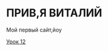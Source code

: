 # ПРИВ,Я ВИТАЛИЙ
Мой первый сайт,йоу

[Урок 12](https://memfik.github.io/lesson_12/ "Моя готовая домашка")
